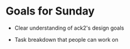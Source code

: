 # Goals for Sunday

* Clear understanding of ack2's design goals

* Task breakdown that people can work on
